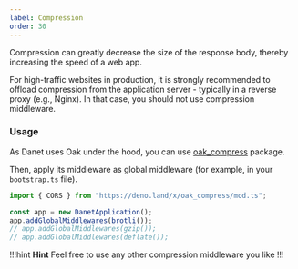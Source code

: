 ```yaml
---
label: Compression
order: 30
---
```


Compression can greatly decrease the size of the response body, thereby increasing the speed of a web app.

For high-traffic websites in production, it is strongly recommended to offload compression from the application server - typically in a reverse proxy (e.g., Nginx). In that case, you should not use compression middleware.


### Usage

As Danet uses Oak under the hood, you can use [oak_compress](https://deno.land/x/oak_compress) package.

Then, apply its middleware as global middleware (for example, in your `bootstrap.ts` file).

```typescript
import { CORS } from "https://deno.land/x/oak_compress/mod.ts";

const app = new DanetApplication();
app.addGlobalMiddlewares(brotli());
// app.addGlobalMiddlewares(gzip());
// app.addGlobalMiddlewares(deflate());
```
!!!hint **Hint**
Feel free to use any other compression middleware you like
!!!
